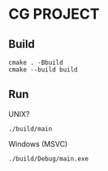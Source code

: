 # CG PROJECT

## Build
```
cmake . -Bbuild
cmake --build build
```

## Run

UNIX?
```
./build/main
```

Windows (MSVC)
```
./build/Debug/main.exe
```